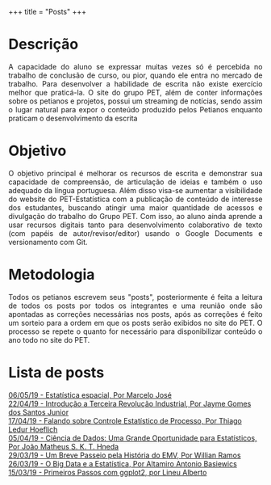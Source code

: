 +++
title = "Posts"
+++

# Descrição

<p align="justify">A capacidade do aluno se expressar muitas vezes só é 
percebida no trabalho de conclusão de curso, ou pior, quando ele entra no 
mercado de trabalho. Para desenvolver a habilidade de escrita não existe 
exercício melhor que praticá-la. O site do grupo PET, além de conter 
informações sobre os petianos e projetos, possui um streaming de notícias, 
sendo assim o lugar natural para expor o conteúdo produzido pelos Petianos 
enquanto praticam o desenvolvimento da escrita</p>

# Objetivo

<p align="justify">O objetivo principal é melhorar os recursos de escrita 
e demonstrar sua capacidade de compreensão, de articulação de ideias e 
também o uso adequado da língua portuguesa. Além disso visa-se aumentar 
a visibilidade do website do PET-Estatística com a publicação de conteúdo 
de interesse dos estudantes, buscando atingir uma maior quantidade de acessos 
e divulgação do trabalho do Grupo PET. Com isso, ao aluno ainda aprende 
a usar recursos digitais tanto para desenvolvimento colaborativo de texto 
(com papéis de autor/revisor/editor) usando o Google Documents e versionamento 
com Git.</p>

# Metodologia

<p align="justify">Todos os petianos escrevem seus "posts", posteriormente
é feita a leitura de todos os posts por todos os integrantes e uma reunião
onde são apontadas as correções necessárias nos posts, após as correções
é feito um sorteio para a ordem em que os posts serão exibidos no site do 
PET. O processo se repete o quanto for necessário para disponibilizar 
conteúdo o ano todo no site do PET.</p>

# Lista de posts 
[06/05/19 - Estatística espacial, Por Marcelo José](../download/posts/postMARCELO.html)   
[22/04/19 - Introdução a Terceira Revolução Industrial, Por Jayme Gomes dos Santos Junior](../download/posts/postJAYME.html)    
[17/04/19 - Falando sobre Controle Estatístico de Processo, Por Thiago Ledur Hoeflich](../download/posts/postTHIAGO.html)  
[05/04/19 - Ciência de Dados: Uma Grande Oportunidade para Estatísticos, Por João Matheus S. K. T. Hneda](../download/posts/postJOAO.html)   
[29/03/19 - Um Breve Passeio pela História do EMV, Por Willian Ramos](../download/posts/postWILLIAN.html)   
[26/03/19 - O Big Data e a Estatística, Por Altamiro Antonio Basiewics](../download/posts/postALTAMIRO.html)   
[15/03/19 - Primeiros Passos com ggplot2, por Lineu Alberto](../download/posts/postLINEU.html)  
 

